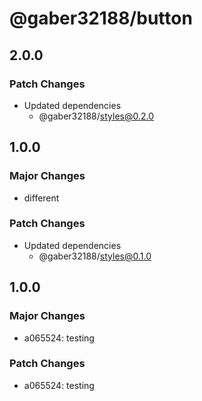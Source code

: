 # @gaber32188/button

## 2.0.0

### Patch Changes

- Updated dependencies
  - @gaber32188/styles@0.2.0

## 1.0.0

### Major Changes

- different

### Patch Changes

- Updated dependencies
  - @gaber32188/styles@0.1.0

## 1.0.0

### Major Changes

- a065524: testing

### Patch Changes

- a065524: testing
